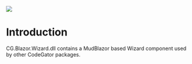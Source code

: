 <img src="~/images/codegator-334x158.png" />

# Introduction

CG.Blazor.Wizard.dll contains a MudBlazor based Wizard component used by other CodeGator packages.







